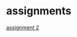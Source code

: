# assignments
[assignment 2](https://github.com/fleurdeloijer/assignments/blob/master/assignment2%20(2).ipynb)
